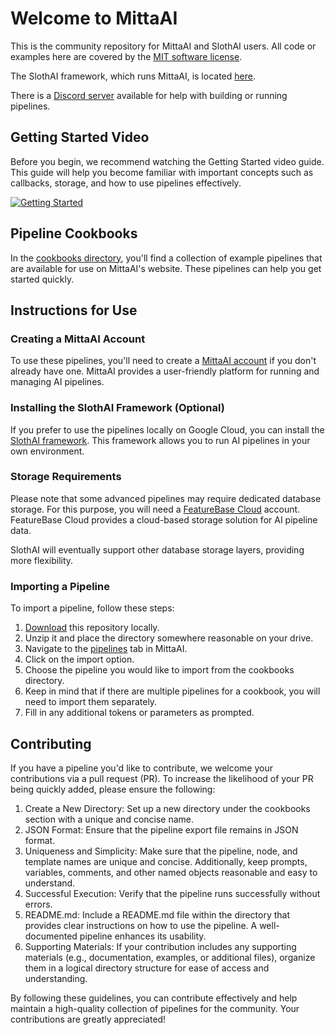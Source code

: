 # Welcome to MittaAI
This is the community repository for MittaAI and SlothAI users. All code or examples here are covered by the [MIT software license](https://github.com/MittaAI/mitta-community/blob/main/LICENSE).

The SlothAI framework, which runs MittaAI, is located [here](https://github.com/MittaAI/SlothAI).

There is a [Discord server](https://discord.gg/SxwcVGQ8j9) available for help with building or running pipelines.

## Getting Started Video
Before you begin, we recommend watching the Getting Started video guide. This guide will help you become familiar with important concepts such as callbacks, storage, and how to use pipelines effectively.

[![Getting Started](https://img.youtube.com/vi/ntLqz38hC60/0.jpg)](https://www.youtube.com/watch?v=ntLqz38hC60)

## Pipeline Cookbooks
In the [cookbooks directory](./cookbooks), you'll find a collection of example pipelines that are available for use on MittaAI's website. These pipelines can help you get started quickly. 

## Instructions for Use
### Creating a MittaAI Account
To use these pipelines, you'll need to create a [MittaAI account](https://mitta.ai) if you don't already have one. MittaAI provides a user-friendly platform for running and managing AI pipelines.

### Installing the SlothAI Framework (Optional)
If you prefer to use the pipelines locally on Google Cloud, you can install the [SlothAI framework](https://github.com/MittaAI/SlothAI). This framework allows you to run AI pipelines in your own environment.

### Storage Requirements
Please note that some advanced pipelines may require dedicated database storage. For this purpose, you will need a [FeatureBase Cloud](https://cloud.featurebase.com) account. FeatureBase Cloud provides a cloud-based storage solution for AI pipeline data.

SlothAI will eventually support other database storage layers, providing more flexibility.

### Importing a Pipeline
To import a pipeline, follow these steps:

1. [Download](https://github.com/MittaAI/mitta-community/archive/refs/heads/main.zip) this repository locally.
1. Unzip it and place the directory somewhere reasonable on your drive.
1. Navigate to the [pipelines](https://mitta.ai/pipelines) tab in MittaAI.
1. Click on the import option.
1. Choose the pipeline you would like to import from the cookbooks directory.
1. Keep in mind that if there are multiple pipelines for a cookbook, you will need to import them separately.
1. Fill in any additional tokens or parameters as prompted.

## Contributing
If you have a pipeline you'd like to contribute, we welcome your contributions via a pull request (PR). To increase the likelihood of your PR being quickly added, please ensure the following:

1. Create a New Directory: Set up a new directory under the cookbooks section with a unique and concise name.
1. JSON Format: Ensure that the pipeline export file remains in JSON format.
1. Uniqueness and Simplicity: Make sure that the pipeline, node, and template names are unique and concise. Additionally, keep prompts, variables, comments, and other named objects reasonable and easy to understand.
1. Successful Execution: Verify that the pipeline runs successfully without errors.
1. README.md: Include a README.md file within the directory that provides clear instructions on how to use the pipeline. A well-documented pipeline enhances its usability.
1. Supporting Materials: If your contribution includes any supporting materials (e.g., documentation, examples, or additional files), organize them in a logical directory structure for ease of access and understanding.

By following these guidelines, you can contribute effectively and help maintain a high-quality collection of pipelines for the community. Your contributions are greatly appreciated!

